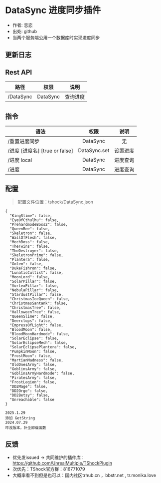 # DataSync 进度同步插件

- 作者: 恋恋
- 出处: github
- 当两个服务端公用一个数据库时实现进度同步

## 更新日志



## Rest API

| 路径        |    权限    |  说明  |
|-----------|:--------:|:----:|
| /DataSync | DataSync | 查询进度 |

## 指令

| 语法                        |      权限      |  说明  |
|---------------------------|:------------:|:----:|
| /重置进度同步                   |   DataSync   |  无   |
| /进度 [进度名] [true or false] | DataSync.set | 设置进度 |
| /进度 local                 |   DataSync   | 进度查询 |
| /进度                       |   DataSync   | 进度查询 |

## 配置
> 配置文件位置：tshock/DataSync.json
```json5
{
  "KingSlime": false,
  "EyeOfCthulhu": false,
  "PrehardmodeBoss2": false,
  "QueenBee": false,
  "Skeletron": false,
  "WallOfFlesh": false,
  "MechBoss": false,
  "TheTwins": false,
  "TheDestroyer": false,
  "SkeletronPrime": false,
  "Plantera": false,
  "Golem": false,
  "DukeFishron": false,
  "LunaticCultist": false,
  "MoonLord": false,
  "SolarPillar": false,
  "VortexPillar": false,
  "NebulaPillar": false,
  "StardustPillar": false,
  "ChristmasIceQueen": false,
  "ChristmasSantank": false,
  "ChristmasTree": false,
  "HalloweenTree": false,
  "QueenSlime": false,
  "Deerclops": false,
  "EmpressOfLight": false,
  "BloodMoon": false,
  "BloodMoonHardmode": false,
  "SolarEclipse": false,
  "SolarEclipseMech": false,
  "SolarEclipsePlantera": false,
  "PumpkinMoon": false,
  "FrostMoon": false,
  "MartianMadness": false,
  "OldOnesArmy": false,
  "GoblinsArmy": false,
  "GoblinsArmyHardmode": false,
  "PiratesArmy": false,
  "FrostLegion": false,
  "DD2Mage": false,
  "DD2Orge": false,
  "DD2Betsy": false,
  "Unreachable": false
}
```

```
2025.1.29
添加 GetString
2024.07.29
咋没版本，补全卸载函数
```

## 反馈
- 优先发issued -> 共同维护的插件库：https://github.com/UnrealMultiple/TShockPlugin
- 次优先：TShock官方群：816771079
- 大概率看不到但是也可以：国内社区trhub.cn ，bbstr.net , tr.monika.love
